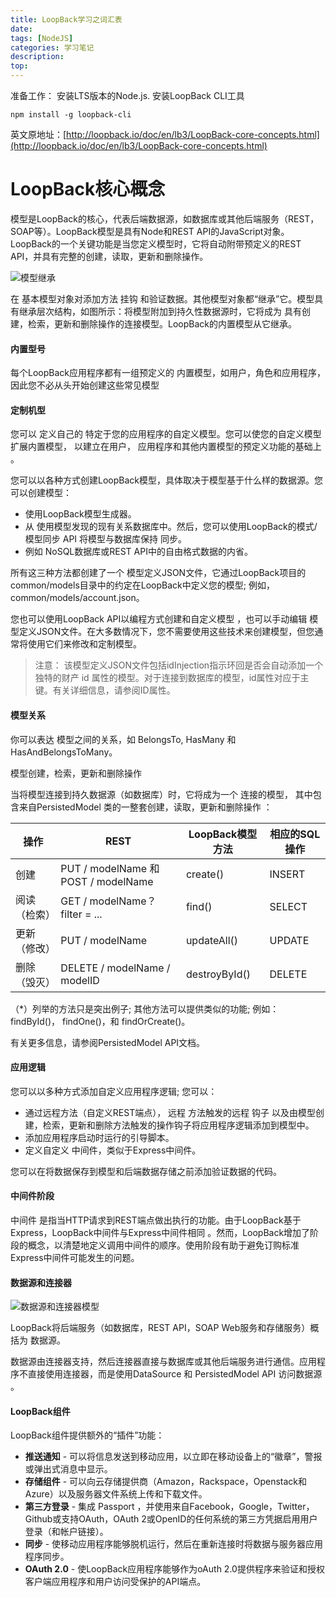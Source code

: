 ```yaml
---
title: LoopBack学习之词汇表
date: 
tags: [NodeJS]
categories: 学习笔记
description: 
top: 
---
```

准备工作：
安装LTS版本的Node.js.
安装LoopBack CLI工具
```
npm install -g loopback-cli
```

英文原地址：[http://loopback.io/doc/en/lb3/LoopBack-core-concepts.html](http://loopback.io/doc/en/lb3/LoopBack-core-concepts.html)

# LoopBack核心概念
模型是LoopBack的核心，代表后端数据源，如数据库或其他后端服务（REST，SOAP等）。LoopBack模型是具有Node和REST API的JavaScript对象。
LoopBack的一个关键功能是当您定义模型时，它将自动附带预定义的REST API，并具有完整的创建，读取，更新和删除操作。

![模型继承](http://upload-images.jianshu.io/upload_images/454522-ebe8bcfc2640ff85.png?imageMogr2/auto-orient/strip%7CimageView2/2/w/1240)

在  基本模型对象对添加方法  挂钩  和验证数据。其他模型对象都“继承”它。模型具有继承层次结构，如图所示：将模型附加到持久性数据源时，它将成为 具有创建，检索，更新和删除操作的连接模型。LoopBack的内置模型从它继承。
<!--more-->
#### 内置型号

每个LoopBack应用程序都有一组预定义的  内置模型，如用户，角色和应用程序，因此您不必从头开始创建这些常见模型

#### 定制机型

您可以  定义自己的  特定于您的应用程序的自定义模型。您可以使您的自定义模型  扩展内置模型，  以建立在用户，  应用程序和其他内置模型的预定义功能的基础上 。

您可以以各种方式创建LoopBack模型，具体取决于模型基于什么样的数据源。您可以创建模型：

- 使用LoopBack模型生成器。
- 从  使用模型发现的现有关系数据库中。然后，您可以使用LoopBack的模式/模型同步  API 将模型与数据库保持  同步。
- 例如  NoSQL数据库或REST API中的自由格式数据的内省。

所有这三种方法都创建了一个  模型定义JSON文件，它通过LoopBack项目的common/models目录中的约定在LoopBack中定义您的模型; 例如，common/models/account.json。

您也可以使用LoopBack API以编程方式创建和自定义模型  ，也可以手动编辑  模型定义JSON文件。在大多数情况下，您不需要使用这些技术来创建模型，但您通常将使用它们来修改和定制模型。

>  注意：
> 该模型定义JSON文件包括idInjection指示环回是否会自动添加一个独特的财产  id 属性的模型。对于连接到数据库的模型，id属性对应于主键。有关详细信息，请参阅ID属性。


#### 模型关系
你可以表达  模型之间的关系，如  BelongsTo,  HasMany 和  HasAndBelongsToMany。 


模型创建，检索，更新和删除操作

当将模型连接到持久数据源（如数据库）时，它将成为一个  连接的模型，   其中包含来自PersistedModel  类的一整套创建，读取，更新和删除操作  ：


操作 | REST |LoopBack模型方法|相应的SQL操作
---|---|---|---
创建| PUT / modelName 和 POST / modelName|create()|INSERT
阅读（检索）| GET / modelName？filter = ...|find()|SELECT
更新（修改）| PUT / modelName|updateAll()|	UPDATE
删除（毁灭）| DELETE / modelName / modelID|destroyById()|DELETE

（*）列举的方法只是突出例子; 其他方法可以提供类似的功能; 例如：  findById()，  findOne()，和  findOrCreate()。 

有关更多信息，请参阅PersistedModel API文档。


#### 应用逻辑
您可以以多种方式添加自定义应用程序逻辑; 您可以：

- 通过远程方法（自定义REST端点）， 远程  方法触发的远程  钩子  以及由模型创建，检索，更新和删除方法触发的操作钩子将应用程序逻辑添加到模型中。
- 添加应用程序启动时运行的引导脚本。
- 定义自定义  中间件，类似于Express中间件。

您可以在将数据保存到模型和后端数据存储之前添加验证数据的代码。

#### 中间件阶段
中间件  是指当HTTP请求到REST端点做出执行的功能。由于LoopBack基于  Express，LoopBack中间件与Express中间件相同  。然而，LoopBack增加了阶段的概念，以清楚地定义调用中间件的顺序。使用阶段有助于避免订购标准Express中间件可能发生的问题。


#### 数据源和连接器
![数据源和连接器模型](http://upload-images.jianshu.io/upload_images/454522-03f84365a30b7b68.png?imageMogr2/auto-orient/strip%7CimageView2/2/w/1240)

LoopBack将后端服务（如数据库，REST API，SOAP Web服务和存储服务）概括为  数据源。

数据源由连接器支持，然后连接器直接与数据库或其他后端服务进行通信。应用程序不直接使用连接器，而是使用DataSource  和  PersistedModel  API 访问数据源  。

#### LoopBack组件
LoopBack组件提供额外的“插件”功能：

- **推送通知**  - 可以将信息发送到移动应用，以立即在移动设备上的“徽章”，警报或弹出式消息中显示。
- **存储组件**  - 可以向云存储提供商（Amazon，Rackspace，Openstack和Azure）以及服务器文件系统上传和下载文件。
- **第三方登录**  - 集成  Passport  ，并使用来自Facebook，Google，Twitter，Github或支持OAuth，OAuth 2或OpenID的任何系统的第三方凭据启用用户登录（和帐户链接）。
- **同步**  - 使移动应用程序能够脱机运行，然后在重新连接时将数据与服务器应用程序同步。
- **OAuth 2.0**  - 使LoopBack应用程序能够作为oAuth 2.0提供程序来验证和授权客户端应用程序和用户访问受保护的API端点。